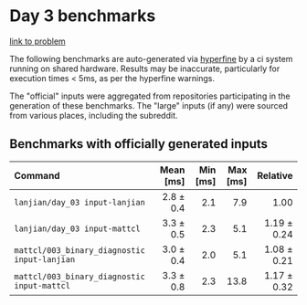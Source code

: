 # Day 3 benchmarks

[link to problem](http://adventofcode.com/2021/day/3)

The following benchmarks are auto-generated via [hyperfine](https://github.com/sharkdp/hyperfine) by a ci system running on shared hardware. Results may be inaccurate, particularly for execution times < 5ms, as per the hyperfine warnings.

The "official" inputs were aggregated from repositories participating in the generation of these benchmarks. The "large" inputs (if any) were sourced from various places, including the subreddit.

## Benchmarks with officially generated inputs
| Command | Mean [ms] | Min [ms] | Max [ms] | Relative |
|:---|---:|---:|---:|---:|
| `lanjian/day_03 input-lanjian` | 2.8 ± 0.4 | 2.1 | 7.9 | 1.00 |
| `lanjian/day_03 input-mattcl` | 3.3 ± 0.5 | 2.3 | 5.1 | 1.19 ± 0.24 |
| `mattcl/003_binary_diagnostic input-lanjian` | 3.0 ± 0.4 | 2.0 | 5.1 | 1.08 ± 0.21 |
| `mattcl/003_binary_diagnostic input-mattcl` | 3.3 ± 0.8 | 2.3 | 13.8 | 1.17 ± 0.32 |
